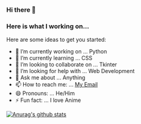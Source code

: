 ### Hi there 👋
### Here is what I working on...

<!--
**mercado-joshua/mercado-joshua** is a ✨ _special_ ✨ repository because its `README.md` (this file) appears on your GitHub profile.
-->

Here are some ideas to get you started:

- 🔭 I’m currently working on ... Python
- 🌱 I’m currently learning ... CSS
- 👯 I’m looking to collaborate on ... Tkinter
- 🤔 I’m looking for help with ... Web Development
- 💬 Ask me about ... Anything
- 📫 How to reach me: ... [My Email](mercado.joshua.web@gmail.com)
- 😄 Pronouns: ... He/Him
- ⚡ Fun fact: ... I love Anime

[![Anurag's github stats](https://github-readme-stats.vercel.app/api?username=mercado-joshua)](https://github.com/anuraghazra/github-readme-stats)
